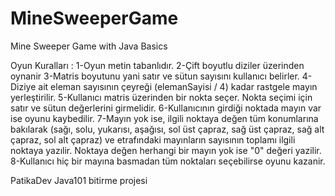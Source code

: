 # MineSweeperGame
Mine Sweeper Game with Java Basics

Oyun Kuralları :
1-Oyun metin tabanlıdır.
2-Çift boyutlu diziler üzerinden oynanir
3-Matris boyutunu yani satır ve sütun sayısını kullanıcı belirler.
4-Diziye ait eleman sayısının çeyreği (elemanSayisi / 4) kadar rastgele mayın yerleştirilir.
5-Kullanıcı matris üzerinden bir nokta seçer. Nokta seçimi için satır ve sütun değerlerini girmelidir.
6-Kullanıcının girdiği noktada mayın var ise oyunu kaybedilir.
7-Mayın yok ise, ilgili noktaya değen tüm konumlarına bakılarak (sağı, solu, yukarısı, aşağısı, sol üst çapraz, sağ üst çapraz, sağ alt çapraz, sol alt çapraz) ve etrafındaki mayınların sayısının toplamı ilgili noktaya yazılir. Noktaya değen herhangi bir mayın yok ise "0" değeri yazilir.
8-Kullanıcı hiç bir mayına basmadan tüm noktaları seçebilirse oyunu kazanir.

PatikaDev Java101 bitirme projesi
